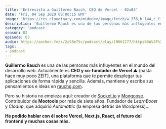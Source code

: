 ```yaml
---
title: 'Entrevista a Guillermo Rauch, CEO de Vercel - 02x03'
date: 'Fri, 04 Sep 2020 08:00:15 GMT'
image: 'https://res.cloudinary.com/midudev/image/fetch/w_256,h_144,c_fill,f_auto/https://d3t3ozftmdmh3i.cloudfront.net/production/podcast_uploaded_episode/7340239/7340239-1599206423346-a471042a790ad.jpg'
description: 'Guillermo Rauch es una de las personas más influyentes en el mundo del desarrollo web. Actualmente es CEO y co-fundador de Vercel ▲ (hasta hace muy poco ZEIT), una plataforma que t'
category: 'podcast'
season: 02
episode: 03
audio: https://anchor.fm/s/2c58e75c/podcast/play/19061277/https%3A%2F%2Fd3ctxlq1ktw2nl.cloudfront.net%2Fstaging%2F2020-8-4%2Fd803b641-d2b2-b75e-587c-4441d295b8a8.m4a
tags:
- podcast
---
```


<p><strong>Guillermo Rauch</strong> es una de las personas más influyentes en el mundo del desarrollo web. Actualmente es <strong>CEO y co-fundador de Vercel ▲</strong> (hasta hace muy poco ZEIT), una plataforma que te permite desplegar tus aplicaciones de forma rápida y sencilla. Además, mantiene y escribe sus pensamientos e ideas en <a href="http://rauchg.com/">rauchg.com</a>.</p>
<p>Pero su historia no empieza aquí: creador de <a href="https://socket.io/">Socket.io</a> y <a href="https://mongoosejs.com/">Mongoose</a>. Contribuidor de <strong>Mootools</strong> por más de siete años. Fundador de <em>LearnBoost</em> y <em>Clodup</em>, que adquirió <em>Automattic</em> (la empresa detrás de Wordpress)…</p>
<p><strong>He podido hablar con él sobre Vercel, Next.js, React, el futuro del frontend y muchas cosas más.</strong></p>

